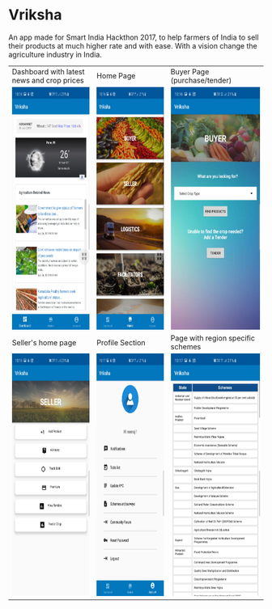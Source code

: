 # Vriksha
An app made for Smart India Hackthon 2017, to help farmers of India to sell their products at much higher rate and with ease. With a vision change the agriculture industry in India.


<table>
  <tr>
    <td>Dashboard with latest news and crop prices</td>
     <td>Home Page</td>
     <td>Buyer Page (purchase/tender)</td>
  </tr>
  <tr>
    <td><img src="screenshots/Dashboard.jpg" width=270 height=480></td>
    <td><img src="screenshots/Home.jpg" width=270 height=480></td>
    <td><img src="screenshots/Buyer.jpg" width=270 height=480></td>
  </tr>
  <tr>
    <td>Seller's home page</td>
     <td>Profile Section</td>
     <td>Page with region specific schemes</td>
  </tr>
  <tr>
    <td><img src="screenshots/Seller.jpg" width=270 height=480></td>
    <td><img src="screenshots/Profile.jpg" width=270 height=480></td>
    <td><img src="screenshots/Schemes.jpg" width=270 height=480></td>
  </tr>
 </table>
